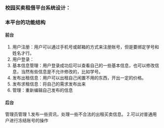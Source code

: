 ### 校园买卖租借平台系统设计：

### 本平台的功能结构

#### 前台
1. 用户注册：用户可以通过手机号或邮箱的方式来注册账号，但是要绑定学号和姓名才行。
2. 用户登录：
2. 基本信息管理：用户登录成功后可以查看自己的一些基本信息，也可以修改信息，当然有些信息是不允许修改的，比如学号。
3. 发布出租信息：用户可以出租自己闲置不用的东西，开出一定的价格。
4. 发布求租信息：将自己的需求发布出来
5. 管理：重新编辑自己发布的信息


#### 后台

管理员管理
1.发布一些资讯，处理一些不合法的出租买卖信息。
2.可以对普通用户进行冻结账号的操作
